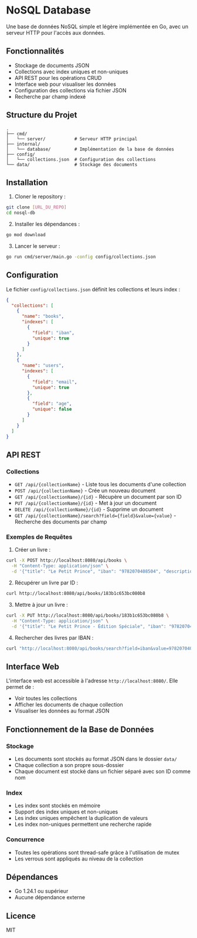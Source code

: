 # NoSQL Database

Une base de données NoSQL simple et légère implémentée en Go, avec un serveur HTTP pour l'accès aux données.

## Fonctionnalités

- Stockage de documents JSON
- Collections avec index uniques et non-uniques
- API REST pour les opérations CRUD
- Interface web pour visualiser les données
- Configuration des collections via fichier JSON
- Recherche par champ indexé

## Structure du Projet

```
.
├── cmd/
│   └── server/           # Serveur HTTP principal
├── internal/
│   └── database/         # Implémentation de la base de données
├── config/
│   └── collections.json  # Configuration des collections
└── data/                 # Stockage des documents
```

## Installation

1. Cloner le repository :
```bash
git clone [URL_DU_REPO]
cd nosql-db
```

2. Installer les dépendances :
```bash
go mod download
```

3. Lancer le serveur :
```bash
go run cmd/server/main.go -config config/collections.json
```

## Configuration

Le fichier `config/collections.json` définit les collections et leurs index :

```json
{
  "collections": [
    {
      "name": "books",
      "indexes": [
        {
          "field": "iban",
          "unique": true
        }
      ]
    },
    {
      "name": "users",
      "indexes": [
        {
          "field": "email",
          "unique": true
        },
        {
          "field": "age",
          "unique": false
        }
      ]
    }
  ]
}
```

## API REST

### Collections

- `GET /api/{collectionName}` - Liste tous les documents d'une collection
- `POST /api/{collectionName}` - Crée un nouveau document
- `GET /api/{collectionName}/{id}` - Récupère un document par son ID
- `PUT /api/{collectionName}/{id}` - Met à jour un document
- `DELETE /api/{collectionName}/{id}` - Supprime un document
- `GET /api/{collectionName}/search?field={field}&value={value}` - Recherche des documents par champ

### Exemples de Requêtes

1. Créer un livre :
```bash
curl -X POST http://localhost:8080/api/books \
  -H "Content-Type: application/json" \
  -d '{"title": "Le Petit Prince", "iban": "9782070408504", "description": "Un classique de la littérature"}'
```

2. Récupérer un livre par ID :
```bash
curl http://localhost:8080/api/books/183b1c653bc080b8
```

3. Mettre à jour un livre :
```bash
curl -X PUT http://localhost:8080/api/books/183b1c653bc080b8 \
  -H "Content-Type: application/json" \
  -d '{"title": "Le Petit Prince - Édition Spéciale", "iban": "9782070408504"}'
```

4. Rechercher des livres par IBAN :
```bash
curl "http://localhost:8080/api/books/search?field=iban&value=9782070408504"
```

## Interface Web

L'interface web est accessible à l'adresse `http://localhost:8080/`. Elle permet de :
- Voir toutes les collections
- Afficher les documents de chaque collection
- Visualiser les données au format JSON

## Fonctionnement de la Base de Données

### Stockage

- Les documents sont stockés au format JSON dans le dossier `data/`
- Chaque collection a son propre sous-dossier
- Chaque document est stocké dans un fichier séparé avec son ID comme nom

### Index

- Les index sont stockés en mémoire
- Support des index uniques et non-uniques
- Les index uniques empêchent la duplication de valeurs
- Les index non-uniques permettent une recherche rapide

### Concurrence

- Toutes les opérations sont thread-safe grâce à l'utilisation de mutex
- Les verrous sont appliqués au niveau de la collection

## Dépendances

- Go 1.24.1 ou supérieur
- Aucune dépendance externe

## Licence

MIT 